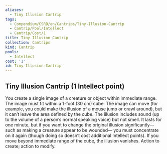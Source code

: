 ```yaml
---
aliases:
  - Tiny Illusion Cantrip
tags:
  - Compendium/CSRD/en/Cantrips/Tiny-Illusion-Cantrip
  - Cantrip/Pool/Intellect
  - Cantrip/Cost/1
title: Tiny Illusion Cantrip
collection: Cantrips
kind: Cantrip
pools:
  - Intellect
cost: '1'
id: Tiny-Illusion-Cantrip
---
```

## Tiny Illusion Cantrip  (1 Intellect point)  
You create a single image of a creature or object within immediate range. The image must fit within a 1-foot (30 cm) cube. The image can move (for example, you could make the illusion of a mouse jump or crawl around), but it can’t leave the area defined by the cube. The illusion includes sound (up to the volume of a person’s normal speaking voice) but not smell. It lasts for one minute, but if you want to change the original illusion significantly—such as making a creature appear to be wounded— you must concentrate on it again (though doing so doesn’t cost additional Intellect points). If you move beyond immediate range of the cube, the illusion vanishes. Action to create; action to modify.   
  
  
  
